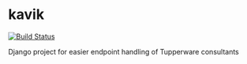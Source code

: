 kavik
=====
[![Build Status](https://drone.fap.no/api/badges/kradalby/kavik/status.svg)](https://drone.fap.no/kradalby/kavik)

Django project for easier endpoint handling of Tupperware consultants
